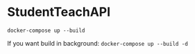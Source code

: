 # StudentTeachAPI

`docker-compose up --build`

If you want build in background: `docker-compose up --build -d`
